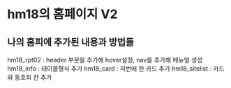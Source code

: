 # hm18의 홈페이지 V2
## 나의 홈피에 추가된 내용과 방법들
hm18_rpt02 : header 부분을 추가해 hover설정, nav를 추가해 메뉴얼 생성
hm18_info : 테이블형식 추가
hm18_card : 저번에 한 카드 추가
hm18_sitelist : 카드와 동호회 칸 추가
